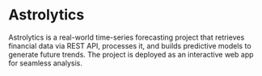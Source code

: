 # Astrolytics
Astrolytics is a real-world time-series forecasting project that retrieves financial data via REST API, processes it, and builds predictive models to generate future trends. The project is deployed as an interactive web app for seamless analysis.
